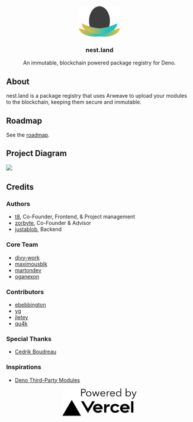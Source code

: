 <br />
<p align="center">
  <a href="https://github.com/nestdotland/nest.land">
    <img src="./web/src/assets/nest_light.png" alt="logo" width="110">
  </a>

  <h3 align="center">nest.land</h3>

  <p align="center">
    An immutable, blockchain powered package registry for Deno.
 </p>
</p>

## About

nest.land is a package registry that uses Arweave to upload your modules to the blockchain, keeping them secure and immutable.


## Roadmap

See the [roadmap](/ROADMAP.md).


## Project Diagram

<img src="https://nest.land/nest-diagram.svg">


## Credits

### Authors

- [t8](https://github.com/t8), Co-Founder, Frontend, & Project management
- [zorbyte](https://github.com/zorbyte), Co-Founder & Advisor
- [justablob](https://github.com/justablob), Backend

### Core Team

- [divy-work](https://github.com/divy-work)
- [maximousblk](https://github.com/maximousblk)
- [martondev](https://github.com/MartonDev)
- [oganexon](https://github.com/oganexon)

### Contributors

- [ebebbington](https://github.com/ebebbington)
- [yg](https://github.com/yg)
- [jletey](https://github.com/jletey)
- [qu4k](https://github.com/Qu4k)

### Special Thanks

 - [Cedrik Boudreau](https://github.com/cedriking)

### Inspirations

 - [Deno Third-Party Modules](https://deno.land/x)


 <p align="center">
  <a href="https://vercel.com?utm_source=nest-land">
    <img src="./web/src/assets/powered_by_vercel.jpg" alt="vercel" width="200">
  </a>
</p>
